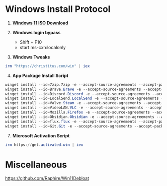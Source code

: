 # Windows Install Protocol
1. [**Windows 11 ISO Download**](https://www.microsoft.com/en-us/software-download/windows11)
2. **Windows login bypass**

	* Shift + F10
	* start ms-cxh:localonly

3. **Windows Tweaks**
```powershell
irm "https://christitus.com/win" | iex
```

4. **App Package Install Script**
```powershell
winget install --id=7zip.7zip -e --accept-source-agreements --accept-package-agreements
winget install --id=Brave.Brave -e --accept-source-agreements --accept-package-agreements
winget install --id=Discord.Discord -e --accept-source-agreements --accept-package-agreements
winget install --id=LocalSend.LocalSend -e --accept-source-agreements --accept-package-agreements
winget install --id=Valve.Steam -e --accept-source-agreements --accept-package-agreements
winget install --id=VideoLAN.VLC -e --accept-source-agreements --accept-package-agreements
winget install --id=Mozilla.Firefox -e --accept-source-agreements --accept-package-agreements
winget install --id=Obsidian.Obsidian -e --accept-source-agreements --accept-package-agreements
winget install --id=flux.flux -e --accept-source-agreements --accept-package-agreements
winget install --id=Git.Git -e --accept-source-agreements --accept-package-agreements
```

7. **Microsoft Activation Script**
```powershell
irm https://get.activated.win | iex
```

# Miscellaneous
https://github.com/Raphire/Win11Debloat